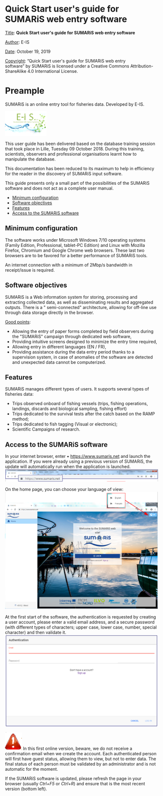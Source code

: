 # Quick Start user's guide for SUMARiS web entry software

<u>Title</u>:	 <b>Quick Start user's guide for SUMARiS web entry software</b> 

<u>Author</u>: E-IS	

<u>Date</u>:	October 19, 2019 

<u>Copyright</u>: ”Quick Start user's guide for SUMARiS web entry software” by SUMARiS is licensed under a Creative Commons Attribution-ShareAlike 4.0 International License.

# Preample

SUMARiS is an online entry tool for fisheries data. Developed by E-IS.

![eis](./eis.png)

This user guide has been delivered based on the database training session that took place in Lille, Tuesday 09 October 2018. During this training, scientists, observers and professional organisations learnt how to manipulate the database. 

This documentation has been reduced to its maximum to help in efficiency for the reader in the discovery of SUMARiS input software.

This guide presents only a small part of the possibilities of the SUMARiS software and does not act as a complete user manual.

- [Minimum configuration](#minimum_configuration)
- [Software objectives](#Software_objectives)
- [Features](#Features)
- [Access to the SUMARiS software](#Access_to_the_SUMARiS_software)

## Minimum configuration

The software works under Microsoft Windows 7/10 operating systems (Family Edition, Professional, tablet-PC Edition) and Linux with Mozilla Firefox, Chromium and Google Chrome  web browsers. These last two browsers are to be favored for a better performance of SUMARiS tools.

An internet connection with a minimum of 2Mbp/s bandwidth in receipt/issue is required.

## Software objectives

SUMARiS is a Web information system for storing, processing and extracting collected data, as well as disseminating results and aggregated outputs. 
There is a " semi-connected" architecture, allowing for off-line use through data storage directly in the browser. 

<u>Good points</u>:
- Allowing the entry of paper forms completed by field observers during the "SUMARiS" campaign through dedicated web software,
- Providing intuitive screens designed to minimize the entry time required,
-  Allowing entry in different languages (EN / FR),
- Providing assistance during the data entry period thanks to a supervision system, in case of anomalies of the software are detected and  unexpected data cannot be computerized.

## Features

SUMARiS manages different types of users. It supports several types of fisheries data:
- Trips observed onboard of fishing vessels (trips, fishing operations, landings, discards and biological sampling, fishing effort)
- Trips dedicated to the survival tests after the catch based on the RAMP method; 
- Trips dedicated to fish tagging (Visual or electronic);
- Scientific Campaigns of research.

## Access to the SUMARiS software

In your internet browser, enter •  <https://www.sumaris.net> and launch the application.
If you were already using a previous version of SUMARiS, the update will automatically run when the application is launched.
![](./welcome1.png)

On the home page, you can choose your language of view:
![](./welcome2.png)

At the first start of the software, the authentication is requested by creating a user account, please enter a valid email address, and a secure password (with different types of characters; upper case, lower case, number, special character) and then validate it.
![](./login.png)

![](./attention.png) In this first online version, beware, we do not receive a confirmation email when we create the account. Each authenticated person will first have guest status, allowing them to view, but not to enter data.  The final status of each person must be validated by an administrator and is not automatic for the moment.

If the SUMARiS software is updated, please refresh the page in your browser (usually <i>Ctrl+F5</i> or <i>Ctrl+R</i>) and ensure that is the most recent version (bottom left).
